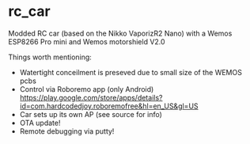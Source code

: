 # rc_car
Modded RC car (based on the Nikko VaporizR2 Nano) with a Wemos ESP8266 Pro mini and Wemos motorshield V2.0

Things worth mentioning:
- Watertight conceilment is preseved due to small size of the WEMOS pcbs
- Control via Roboremo app (only Android) https://play.google.com/store/apps/details?id=com.hardcodedjoy.roboremofree&hl=en_US&gl=US
- Car sets up its own AP (see source for info)
- OTA update!
- Remote debugging via putty!
